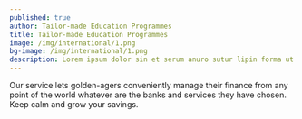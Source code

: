 ```yaml
---
published: true
author: Tailor-made Education Programmes
title: Tailor-made Education Programmes
image: /img/international/1.png
bg-image: /img/international/1.png
description: Lorem ipsum dolor sin et serum anuro sutur lipin forma ut
---
```


Our service lets golden-agers conveniently manage their finance from any point of the world whatever are the banks and services they have chosen. Keep calm and grow your savings.